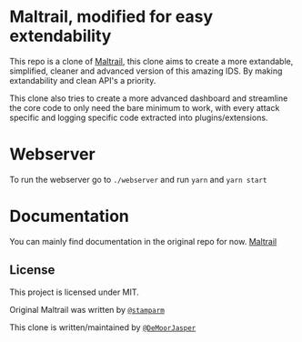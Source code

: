 # Maltrail, modified for easy extendability

This repo is a clone of [Maltrail](https://github.com/stamparm/Maltrail), this clone aims to create a more extandable, simplified, cleaner and advanced version of this amazing IDS. By making extandability and clean API's a priority.

This clone also tries to create a more advanced dashboard and streamline the core code to only need the bare minimum to work, with every attack specific and logging specific code extracted into plugins/extensions.

# Webserver

To run the webserver go to `./webserver` and run `yarn` and `yarn start`

# Documentation

You can mainly find documentation in the original repo for now. [Maltrail](https://github.com/stamparm/Maltrail)

## License

This project is licensed under MIT.

Original Maltrail was written by [`@stamparm`](https://github.com/stamparm)

This clone is written/maintained by [`@DeMoorJasper`](https://github.com/DeMoorJasper)